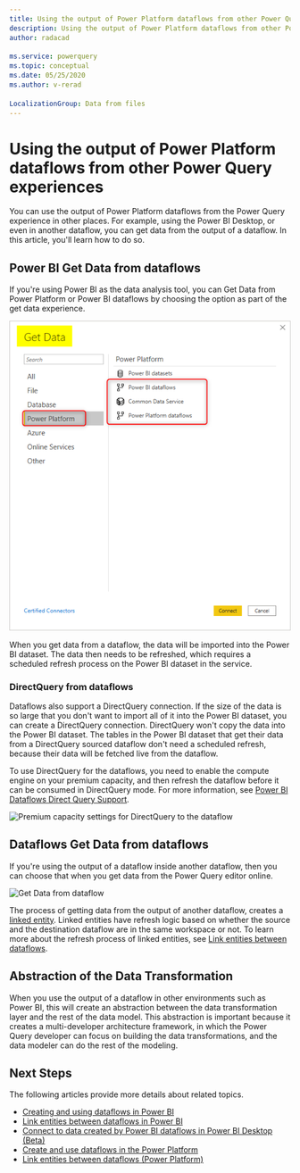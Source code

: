 ```yaml
---
title: Using the output of Power Platform dataflows from other Power Query experiences
description: Using the output of Power Platform dataflows from other Power Query experiences
author: radacad

ms.service: powerquery
ms.topic: conceptual
ms.date: 05/25/2020
ms.author: v-rerad

LocalizationGroup: Data from files
---
```


# Using the output of Power Platform dataflows from other Power Query experiences

You can use the output of Power Platform dataflows from the Power Query experience in other places. For example, using the Power BI Desktop, or even in another dataflow, you can get data from the output of a dataflow. In this article, you'll learn how to do so.

## Power BI Get Data from dataflows

If you're using Power BI as the data analysis tool, you can Get Data from Power Platform or Power BI dataflows by choosing the option as part of the get data experience.

![Get Data from Power BI Desktop](media/GetDatafromDataflow.png)

When you get data from a dataflow, the data will be imported into the Power BI dataset. The data then needs to be refreshed, which requires a scheduled refresh process on the Power BI dataset in the service.

### DirectQuery from dataflows

Dataflows also support a DirectQuery connection. If the size of the data is so large that you don't want to import all of it into the Power BI dataset, you can create a DirectQuery connection. DirectQuery won't copy the data into the Power BI dataset. The tables in the Power BI dataset that get their data from a DirectQuery sourced dataflow don't need a scheduled refresh, because their data will be fetched live from the dataflow.

To use DirectQuery for the dataflows, you need to enable the compute engine on your premium capacity, and then refresh the dataflow before it can be consumed in DirectQuery mode. For more information, see [Power BI Dataflows Direct Query Support](https://powerbi.microsoft.com/blog/power-bi-dataflows-direct-query-support/).

![Premium capacity settings for DirectQuery to the dataflow](https://docs.microsoft.com/power-bi/transform-model/media/service-dataflows-enhanced-compute-engine/enhanced-compute-engine-01.png)

## Dataflows Get Data from dataflows

If you're using the output of a dataflow inside another dataflow, then you can choose that when you get data from the Power Query editor online.

![Get Data from dataflow](https://docs.microsoft.com/data-integration/dataflows/media/dataflows-linked-entities/linked-entities-03.png)

The process of getting data from the output of another dataflow, creates a [linked entity](https://docs.microsoft.com/data-integration/dataflows/dataflows-linked-entities). Linked entities have refresh logic based on whether the source and the destination dataflow are in the same workspace or not. To learn more about the refresh process of linked entities, see [Link entities between dataflows](https://docs.microsoft.com/data-integration/dataflows/dataflows-linked-entities).

## Abstraction of the Data Transformation

When you use the output of a dataflow in other environments such as Power BI, this will create an abstraction between the data transformation layer and the rest of the data model. This abstraction is important because it creates a multi-developer architecture framework, in which the Power Query developer can focus on building the data transformations, and the data modeler can do the rest of the modeling.

## Next Steps

The following articles provide more details about related topics.

- [Creating and using dataflows in Power BI](https://docs.microsoft.com/power-bi/service-dataflows-create-use)
- [Link entities between dataflows in Power BI](https://docs.microsoft.com/power-bi/service-dataflows-linked-entities)
- [Connect to data created by Power BI dataflows in Power BI Desktop (Beta)](https://docs.microsoft.com/power-bi/desktop-connect-dataflows)
- [Create and use dataflows in the Power Platform](https://docs.microsoft.com/data-integration/dataflows/dataflows-integration-overview)
- [Link entities between dataflows (Power Platform)](https://docs.microsoft.com/data-integration/dataflows/dataflows-linked-entities)

